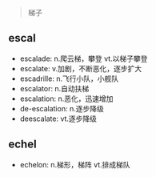 > 梯子

## escal

- escalade: n.爬云梯，攀登 vt.以梯子攀登
- escalate: v.加剧，不断恶化，逐步扩大
- escadrille: n.飞行小队，小舰队
- escalator: n.自动扶梯
- escalation: n.恶化，迅速增加
- de-escalation: n.逐步降级
- deescalate: vt.逐步降级

## echel

- echelon: n.梯形，梯阵 vt.排成梯队